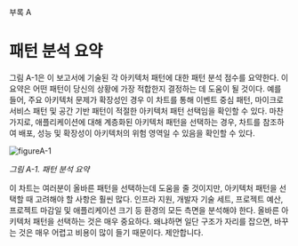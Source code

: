 부록 A
# 패턴 분석 요약

그림 A-1은 이 보고서에 기술된 각 아키텍처 패턴에 대한 패턴 분석 점수를 요약한다. 이 요약은 어떤 패턴이 당신의 상황에 가장 적합한지 결정하는 데 도움이 될 것이다. 예를 들어, 주요 아키텍처 문제가 확장성인 경우 이 차트를 통해 이벤트 중심 패턴, 마이크로서비스 패턴 및 공간 기반 패턴이 적절한 아키텍처 패턴 선택임을 확인할 수 있다. 마찬가지로, 애플리케이션에 대해 계층화된 아키텍처 패턴을 선택하는 경우, 차트를 참조하여 배포, 성능 및 확장성이 아키텍처의 위험 영역일 수 있음을 확인할 수 있다.

![figureA-1](./figures/figureA-1.png) 

_그림 A-1. 패턴 분석 요약_

이 차트는 여러분이 올바른 패턴을 선택하는데 도움을 줄 것이지만, 아키텍처 패턴을 선택할 때 고려해야 할 사항은 훨씬 많다. 인프라 지원, 개발자 기술 세트, 프로젝트 예산, 프로젝트 마감일 및 애플리케이션 크기 등 환경의 모든 측면을 분석해야 한다. 올바른 아키텍처 패턴을 선택하는 것은 매우 중요하다. 왜냐하면 일단 구조가 자리를 잡으면, 바꾸는 것은 매우 어렵고 비용이 많이 들기 때문이다.
제안합니다.
